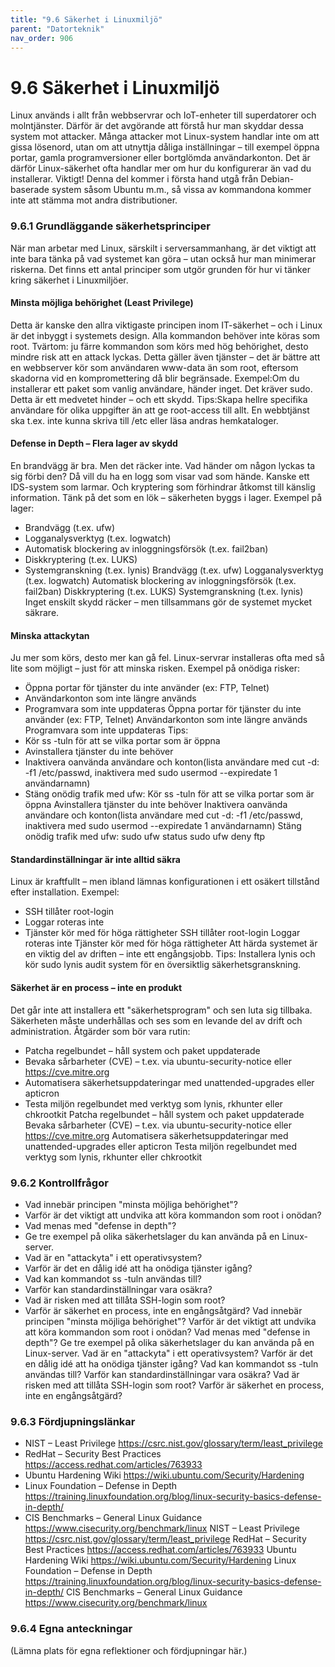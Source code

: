 ```yaml
---
title: "9.6 Säkerhet i Linuxmiljö"
parent: "Datorteknik"
nav_order: 906
---
```


# 9.6 Säkerhet i Linuxmiljö

Linux används i allt från webbservrar och IoT-enheter till superdatorer och molntjänster. Därför är det avgörande att förstå hur man skyddar dessa system mot attacker. Många attacker mot Linux-system handlar inte om att gissa lösenord, utan om att utnyttja dåliga inställningar – till exempel öppna portar, gamla programversioner eller bortglömda användarkonton. Det är därför Linux-säkerhet ofta handlar mer om hur du konfigurerar än vad du installerar.
Viktigt! Denna del kommer i första hand utgå från Debian-baserade system såsom Ubuntu m.m., så vissa av kommandona kommer inte att stämma mot andra distributioner.
### 9.6.1 Grundläggande säkerhetsprinciper
När man arbetar med Linux, särskilt i serversammanhang, är det viktigt att inte bara tänka på vad systemet kan göra – utan också hur man minimerar riskerna. Det finns ett antal principer som utgör grunden för hur vi tänker kring säkerhet i Linuxmiljöer.
#### Minsta möjliga behörighet (Least Privilege)
Detta är kanske den allra viktigaste principen inom IT-säkerhet – och i Linux är det inbyggt i systemets design. Alla kommandon behöver inte köras som root. Tvärtom: ju färre kommandon som körs med hög behörighet, desto mindre risk att en attack lyckas. Detta gäller även tjänster – det är bättre att en webbserver kör som användaren www-data än som root, eftersom skadorna vid en kompromettering då blir begränsade.
Exempel:Om du installerar ett paket som vanlig användare, händer inget. Det kräver sudo. Detta är ett medvetet hinder – och ett skydd.
Tips:Skapa hellre specifika användare för olika uppgifter än att ge root-access till allt. En webbtjänst ska t.ex. inte kunna skriva till /etc eller läsa andras hemkataloger.
#### Defense in Depth – Flera lager av skydd
En brandvägg är bra. Men det räcker inte. Vad händer om någon lyckas ta sig förbi den? Då vill du ha en logg som visar vad som hände. Kanske ett IDS-system som larmar. Och kryptering som förhindrar åtkomst till känslig information.
Tänk på det som en lök – säkerheten byggs i lager.
Exempel på lager:
- Brandvägg (t.ex. ufw)
- Logganalysverktyg (t.ex. logwatch)
- Automatisk blockering av inloggningsförsök (t.ex. fail2ban)
- Diskkryptering (t.ex. LUKS)
- Systemgranskning (t.ex. lynis)
Brandvägg (t.ex. ufw)
Logganalysverktyg (t.ex. logwatch)
Automatisk blockering av inloggningsförsök (t.ex. fail2ban)
Diskkryptering (t.ex. LUKS)
Systemgranskning (t.ex. lynis)
Inget enskilt skydd räcker – men tillsammans gör de systemet mycket säkrare.
#### Minska attackytan
Ju mer som körs, desto mer kan gå fel. Linux-servrar installeras ofta med så lite som möjligt – just för att minska risken.
Exempel på onödiga risker:
- Öppna portar för tjänster du inte använder (ex: FTP, Telnet)
- Användarkonton som inte längre används
- Programvara som inte uppdateras
Öppna portar för tjänster du inte använder (ex: FTP, Telnet)
Användarkonton som inte längre används
Programvara som inte uppdateras
Tips:
- Kör ss -tuln för att se vilka portar som är öppna
- Avinstallera tjänster du inte behöver
- Inaktivera oanvända användare och konton(lista användare med cut -d: -f1 /etc/passwd, inaktivera med sudo usermod --expiredate 1 användarnamn)
- Stäng onödig trafik med ufw:
Kör ss -tuln för att se vilka portar som är öppna
Avinstallera tjänster du inte behöver
Inaktivera oanvända användare och konton(lista användare med cut -d: -f1 /etc/passwd, inaktivera med sudo usermod --expiredate 1 användarnamn)
Stäng onödig trafik med ufw:
sudo ufw status
sudo ufw deny ftp
#### Standardinställningar är inte alltid säkra
Linux är kraftfullt – men ibland lämnas konfigurationen i ett osäkert tillstånd efter installation.
Exempel:
- SSH tillåter root-login
- Loggar roteras inte
- Tjänster kör med för höga rättigheter
SSH tillåter root-login
Loggar roteras inte
Tjänster kör med för höga rättigheter
Att härda systemet är en viktig del av driften – inte ett engångsjobb.
Tips: Installera lynis och kör sudo lynis audit system för en översiktlig säkerhetsgranskning.
#### Säkerhet är en process – inte en produkt
Det går inte att installera ett "säkerhetsprogram" och sen luta sig tillbaka. Säkerheten måste underhållas och ses som en levande del av drift och administration.
Åtgärder som bör vara rutin:
- Patcha regelbundet – håll system och paket uppdaterade
- Bevaka sårbarheter (CVE) – t.ex. via ubuntu-security-notice eller https://cve.mitre.org
- Automatisera säkerhetsuppdateringar med unattended-upgrades eller apticron
- Testa miljön regelbundet med verktyg som lynis, rkhunter eller chkrootkit
Patcha regelbundet – håll system och paket uppdaterade
Bevaka sårbarheter (CVE) – t.ex. via ubuntu-security-notice eller https://cve.mitre.org
Automatisera säkerhetsuppdateringar med unattended-upgrades eller apticron
Testa miljön regelbundet med verktyg som lynis, rkhunter eller chkrootkit
### 9.6.2 Kontrollfrågor
- Vad innebär principen "minsta möjliga behörighet"?
- Varför är det viktigt att undvika att köra kommandon som root i onödan?
- Vad menas med "defense in depth"?
- Ge tre exempel på olika säkerhetslager du kan använda på en Linux-server.
- Vad är en "attackyta" i ett operativsystem?
- Varför är det en dålig idé att ha onödiga tjänster igång?
- Vad kan kommandot ss -tuln användas till?
- Varför kan standardinställningar vara osäkra?
- Vad är risken med att tillåta SSH-login som root?
- Varför är säkerhet en process, inte en engångsåtgärd?
Vad innebär principen "minsta möjliga behörighet"?
Varför är det viktigt att undvika att köra kommandon som root i onödan?
Vad menas med "defense in depth"?
Ge tre exempel på olika säkerhetslager du kan använda på en Linux-server.
Vad är en "attackyta" i ett operativsystem?
Varför är det en dålig idé att ha onödiga tjänster igång?
Vad kan kommandot ss -tuln användas till?
Varför kan standardinställningar vara osäkra?
Vad är risken med att tillåta SSH-login som root?
Varför är säkerhet en process, inte en engångsåtgärd?
### 9.6.3 Fördjupningslänkar
- NIST – Least Privilege https://csrc.nist.gov/glossary/term/least_privilege
- RedHat – Security Best Practices https://access.redhat.com/articles/763933
- Ubuntu Hardening Wiki https://wiki.ubuntu.com/Security/Hardening
- Linux Foundation – Defense in Depth https://training.linuxfoundation.org/blog/linux-security-basics-defense-in-depth/
- CIS Benchmarks – General Linux Guidance https://www.cisecurity.org/benchmark/linux
NIST – Least Privilege https://csrc.nist.gov/glossary/term/least_privilege
RedHat – Security Best Practices https://access.redhat.com/articles/763933
Ubuntu Hardening Wiki https://wiki.ubuntu.com/Security/Hardening
Linux Foundation – Defense in Depth https://training.linuxfoundation.org/blog/linux-security-basics-defense-in-depth/
CIS Benchmarks – General Linux Guidance https://www.cisecurity.org/benchmark/linux
### 9.6.4 Egna anteckningar
(Lämna plats för egna reflektioner och fördjupningar här.)